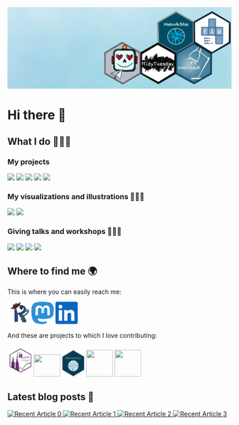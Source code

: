 ![image](https://raw.githubusercontent.com/cosimameyer/cosimameyer/master/img/background_smaller.jpg) 

# Hi there 👋

## What I do 👩🏼‍💻

### My projects
[![](https://github-readme-stats.vercel.app/api/pin/?username=cosimameyer&repo=overviewR)](https://github.com/cosimameyer/overviewR)
[![](https://github-readme-stats.vercel.app/api/pin/?username=cosimameyer&repo=overviewpy)](https://github.com/cosimameyer/overviewpy)
[![](https://github-readme-stats.vercel.app/api/pin/?username=cosimameyer&repo=awesome-pyladies-blogs)](https://github.com/cosimameyer/awesome-pyladies-blogs)
[![](https://github-readme-stats.vercel.app/api/pin/?username=dennis-hammerschmidt&repo=Coro2vid-19)](https://github.com/dennis-hammerschmidt/Coro2vid-19)
[![](https://github-readme-stats.vercel.app/api/pin/?username=dennis-hammerschmidt&repo=telegram-bot)](https://github.com/dennis-hammerschmidt/telegram-bot)
  
### My visualizations and illustrations 👩🏼‍🎨
[![](https://github-readme-stats.vercel.app/api/pin/?username=cosimameyer&repo=TidyTuesday)](https://github.com/cosimameyer/TidyTuesday)
[![](https://github-readme-stats.vercel.app/api/pin/?username=cosimameyer&repo=illustrations)](https://github.com/cosimameyer/illustrations)

### Giving talks and workshops 👩🏼‍💻
[![](https://github-readme-stats.vercel.app/api/pin/?username=cosimameyer&repo=r-python-talk)](https://github.com/cosimameyer/r-python-talk)
[![](https://github-readme-stats.vercel.app/api/pin/?username=cosimameyer&repo=conflict-elections)](https://github.com/cosimameyer/conflict-elections)
[![](https://github-readme-stats.vercel.app/api/pin/?username=cosimameyer&repo=nlp-talk)](https://github.com/cosimameyer/nlp-talk)
[![](https://github-readme-stats.vercel.app/api/pin/?username=cosimameyer&repo=writing_packages)](https://github.com/cosimameyer/writing_packages)

<!--
- 🔦 [**overviewR**](https://github.com/cosimameyer/overviewR) [![CRAN\_Status\_Badge](https://www.r-pkg.org/badges/version/overviewR)](https://cran.r-project.org/package=overviewR) is a neat CRAN package that helps you to get a quick overview of your data
- 🦠 [**Coro2vid-19**](https://github.com/dennis-hammerschmidt/Coro2vid-19) is a search engine that allows you to search > 20,000 scientific articles on coronaviruses for keywords, titles, and authors to discover relevant research in the field - you can try out the [ShinyApp here](https://cosima-meyer.shinyapps.io/coro2vid-19-shinyapp/)
- 🤖 [**Telegram bot**](https://github.com/dennis-hammerschmidt/telegram-bot) that sends you flashcards every morning and evening in Telegram using Python and AWS Lambda
- 👩🏼‍🎨 [**TidyTuesday**](https://github.com/cosimameyer/TidyTuesday) is like a playground for me to try out something new
- 👩🏼‍💻 Giving talks and workshops about [**ShinyApps**](https://github.com/cosimameyer/conflict-elections), [**NLP**](https://github.com/cosimameyer/nlp-talk), and [**package development**](https://cosimameyer.rbind.io/slides/overviewr/talk#1) 
- 🕊 In the past, I also **studied conflicts and development worldwide** and enjoyed teaching courses in computational social sciences and peace and conflict studies at the university. You can find a repository with my [teaching material](https://github.com/cosimameyer/complexities-in-analyzing-conflict-course-material) 👩🏼‍🏫 and material for a [ShinyApp](https://github.com/cosimameyer/conflict-elections) that I created ✨
--> 

## Where to find me 🌍

This is where you can easily reach me:

<a href="https://cosimameyer.com"><img src="https://github.com/cosimameyer/cosimameyer/blob/master/img/featured.png" data-canonical-src="https://cosimameyer.com" width="50" height="50" /></a>
<a href="https://mas.to/@cosima_meyer"><img src="https://github.com/cosimameyer/cosimameyer/blob/master/img/Mastodon_Logotype.png" data-canonical-src="https://mas.to/@cosima_meyer" width="50" height="50" /></a>
<a href="https://www.linkedin.com/in/cosimameyer/"><img src="https://github.com/cosimameyer/cosimameyer/blob/master/img/linkedin.svg" data-canonical-src="https://www.linkedin.com/in/cosimameyer/" width="50" height="50" /></a> 

And these are projects to which I love contributing: 

<a href="https://linktr.ee/rladies_cologne"><img src="https://github.com/rladiescologne/.github/blob/main/profile/R-Ladies_Cologne.png" data-canonical-src="https://linktr.ee/rladies_cologne" width="55" height="70" /></a>
<a href="https://correlaid.org/"><img src="https://i.imgur.com/2bjkz4f.png" data-canonical-src="https://correlaid.org/" width="60" height="50" /></a>
<a href="https://www.mzes.uni-mannheim.de/socialsciencedatalab/"><img src="https://github.com/SocialScienceDataLab/.github/blob/main/DMU-logo.png" data-canonical-src="https://www.mzes.uni-mannheim.de/socialsciencedatalab/" width="50" height="60" /></a>
<a href="https://botsin.space/@pyladies_bot"><img src="https://files.botsin.space/accounts/avatars/109/926/714/108/987/744/original/e868ce8f58d6903f.png" data-canonical-src="https://botsin.space/@pyladies_bot" width="60" height="60" /></a>
<a href="https://botsin.space/@rladies_bot"><img src="https://files.botsin.space/accounts/avatars/109/925/541/689/479/846/original/d27ddb4245ec2a15.png" data-canonical-src="https://botsin.space/@rladies_bot" width="60" height="60" /></a>

## Latest blog posts 📝

<a target="_blank" href="https://github-readme-medium-recent-article.vercel.app/medium/@cosimameyer/0"><img src="https://github-readme-medium-recent-article.vercel.app/medium/@cosimameyer/0" alt="Recent Article 0"> 
<a target="_blank" href="https://github-readme-medium-recent-article.vercel.app/medium/@cosimameyer/1"><img src="https://github-readme-medium-recent-article.vercel.app/medium/@cosimameyer/1" alt="Recent Article 1"> 
<a target="_blank" href="https://github-readme-medium-recent-article.vercel.app/medium/@cosimameyer/2"><img src="https://github-readme-medium-recent-article.vercel.app/medium/@cosimameyer/2" alt="Recent Article 2"> 
<a target="_blank" href="https://github-readme-medium-recent-article.vercel.app/medium/@cosimameyer/3"><img src="https://github-readme-medium-recent-article.vercel.app/medium/@cosimameyer/3" alt="Recent Article 3"> 
